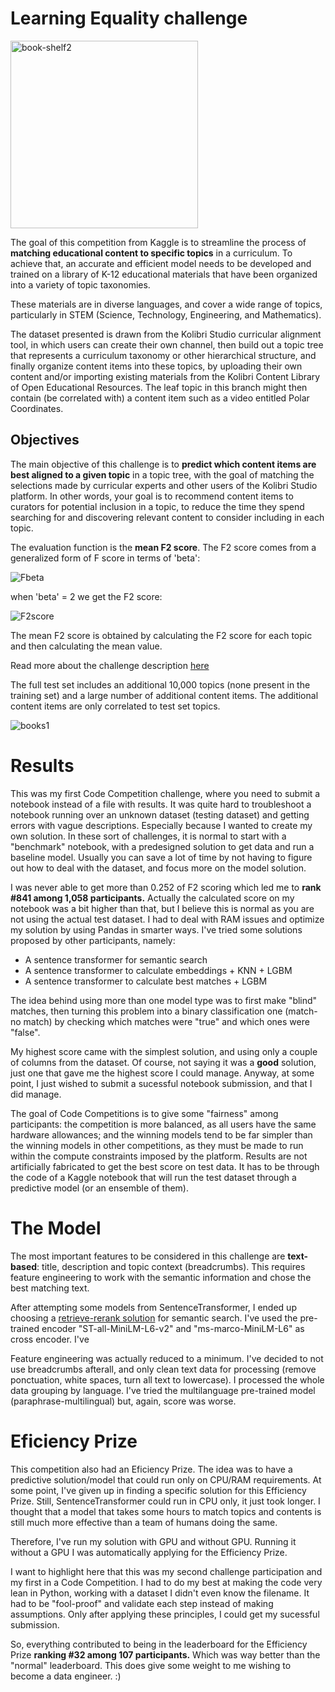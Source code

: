 # Learning Equality challenge

<img height="300" alt="book-shelf2" src="https://user-images.githubusercontent.com/114782592/229075107-5d85c58a-41a1-49cb-b4ac-48a833080fbf.jpg">

The goal of this competition from Kaggle is to streamline the process of **matching educational content to specific topics** in a curriculum. To achieve that, an accurate and efficient model needs to be developed and trained on a library of K-12 educational materials that have been organized into a variety of topic taxonomies. 

These materials are in diverse languages, and cover a wide range of topics, particularly in STEM (Science, Technology, Engineering, and Mathematics).

The dataset presented is drawn from the Kolibri Studio curricular alignment tool, in which users can create their own channel, then build out a topic tree that represents a curriculum taxonomy or other hierarchical structure, and finally organize content items into these topics, by uploading their own content and/or importing existing materials from the Kolibri Content Library of Open Educational Resources. The leaf topic in this branch might then contain (be correlated with) a content item such as a video entitled Polar Coordinates.

## Objectives

The main objective of this challenge is to **predict which content items are best aligned to a given topic** in a topic tree, with the goal of matching the selections made by curricular experts and other users of the Kolibri Studio platform. In other words, your goal is to recommend content items to curators for potential inclusion in a topic, to reduce the time they spend searching for and discovering relevant content to consider including in each topic.

The evaluation function is the **mean F2 score**. The F2 score comes from a generalized form of F score in terms of 'beta':

![Fbeta](https://encrypted-tbn0.gstatic.com/images?q=tbn:ANd9GcQHnCTu8i1hATrd16s7HD8FXyU6z5JNdmNp971kzXUm7vJCkxq3)

when 'beta' = 2 we get the F2 score:

![F2score](https://encrypted-tbn3.gstatic.com/images?q=tbn:ANd9GcTL8nyvxGKVqzGEVO2q8xdNbHoExXsuoYDSunUK77eVwe4N0Wug)

The mean F2 score is obtained by calculating the F2 score for each topic and then calculating the mean value.

Read more about the challenge description [here](https://www.kaggle.com/competitions/learning-equality-curriculum-recommendations)

The full test set includes an additional 10,000 topics (none present in the training set) and a large number of additional content items. The additional content items are only correlated to test set topics.

![books1](https://user-images.githubusercontent.com/114782592/212356498-31846d32-4e1b-4cc0-b444-7b8c17802bb7.jpg)

# Results

This was my first Code Competition challenge, where you need to submit a notebook instead of a file with results. It was quite hard to troubleshoot a notebook running over an unknown dataset (testing dataset) and getting errors with vague descriptions. Especially because I wanted to create my own solution. In these sort of challenges, it is normal to start with a "benchmark" notebook, with a predesigned solution to get data and run a baseline model. Usually you can save a lot of time by not having to figure out how to deal with the dataset, and focus more on the model solution.

I was never able to get more than 0.252 of F2 scoring which led me to **rank #841 among 1,058 participants.** Actually the calculated score on my notebook was a bit higher than that, but I believe this is normal as you are not using the actual test dataset. I had to deal with RAM issues and optimize my solution by using Pandas in smarter ways. I've tried some solutions proposed by other participants, namely:

* A sentence transformer for semantic search
* A sentence transformer to calculate embeddings + KNN + LGBM
* A sentence transformer to calculate best matches + LGBM

The idea behind using more than one model type was to first make "blind" matches, then turning this problem into a binary classification one (match-no match) by checking which matches were "true" and which ones were "false".

My highest score came with the simplest solution, and using only a couple of columns from the dataset. Of course, not saying it was a **good** solution, just one that gave me the highest score I could manage. Anyway, at some point, I just wished to submit a sucessful notebook submission, and that I did manage.  

The goal of Code Competitions is to give some "fairness" among participants: the competition is more balanced, as all users have the same hardware allowances; and the winning models tend to be far simpler than the winning models in other competitions, as they must be made to run within the compute constraints imposed by the platform. Results are not artificially fabricated to get the best score on test data. It has to be through the code of a Kaggle notebook that will run the test dataset through a predictive model (or an ensemble of them).

# The Model

The most important features to be considered in this challenge are **text-based**: title, description and topic context (breadcrumbs). This requires feature engineering to work with the semantic information and chose the best matching text.

After attempting some models from SentenceTransformer, I ended up choosing a [retrieve-rerank solution](https://www.sbert.net/examples/applications/retrieve_rerank/README.html) for semantic search. I've used the pre-trained encoder "ST-all-MiniLM-L6-v2" and "ms-marco-MiniLM-L6" as cross encoder. I've 

Feature engineering was actually reduced to a minimum. I've decided to not use breadcrumbs afterall, and only clean text data for processing (remove ponctuation, white spaces, turn all text to lowercase). I processed the whole data grouping by language. I've tried the multilanguage pre-trained model (paraphrase-multilingual) but, again, score was worse.

# Eficiency Prize

This competition also had an Eficiency Prize. The idea was to have a predictive solution/model that could run only on CPU/RAM requirements. At some point, I've given up in finding a specific solution for this Efficiency Prize. Still, SentenceTransformer could run in CPU only, it just took longer. I thought that a model that takes some hours to match topics and contents is still much more effective than a team of humans doing the same.

Therefore, I've run my solution with GPU and without GPU. Running it without a GPU I was automatically applying for the Efficiency Prize. 

I want to highlight here that this was my second challenge participation and my first in a Code Competition. I had to do my best at making the code very lean in Python, working with a dataset I didn't even know the filename. It had to be "fool-proof" and validate each step instead of making assumptions. Only after applying these principles, I could get my sucessful submission. 

So, everything contributed to being in the leaderboard for the Efficiency Prize **ranking #32 among 107 participants.** Which was way better than the "normal" leaderboard. This does give some weight to me wishing to become a data engineer. :)
